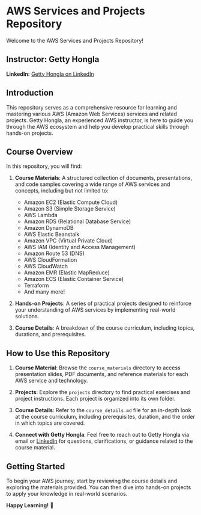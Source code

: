# AWS Services and Projects Repository

Welcome to the AWS Services and Projects Repository!

## Instructor: Getty Hongla
 
**LinkedIn:** [Getty Hongla on LinkedIn](https://www.linkedin.com/in/gettyhongla/)  

## Introduction

This repository serves as a comprehensive resource for learning and mastering various AWS (Amazon Web Services) services and related projects. Getty Hongla, an experienced AWS instructor, is here to guide you through the AWS ecosystem and help you develop practical skills through hands-on projects.

## Course Overview

In this repository, you will find:

1. **Course Materials**: A structured collection of documents, presentations, and code samples covering a wide range of AWS services and concepts, including but not limited to:
   - Amazon EC2 (Elastic Compute Cloud)
   - Amazon S3 (Simple Storage Service)
   - AWS Lambda
   - Amazon RDS (Relational Database Service)
   - Amazon DynamoDB
   - AWS Elastic Beanstalk
   - Amazon VPC (Virtual Private Cloud)
   - AWS IAM (Identity and Access Management)
   - Amazon Route 53 (DNS)
   - AWS CloudFormation
   - AWS CloudWatch
   - Amazon EMR (Elastic MapReduce)
   - Amazon ECS (Elastic Container Service)
   - Terraform
   - And many more!

2. **Hands-on Projects**: A series of practical projects designed to reinforce your understanding of AWS services by implementing real-world solutions.

3. **Course Details**: A breakdown of the course curriculum, including topics, durations, and prerequisites.

## How to Use this Repository

1. **Course Material**: Browse the `course_materials` directory to access presentation slides, PDF documents, and reference materials for each AWS service and technology.

2. **Projects**: Explore the `projects` directory to find practical exercises and project instructions. Each project is organized into its own folder.

3. **Course Details**: Refer to the `course_details.md` file for an in-depth look at the course curriculum, including prerequisites, duration, and the order in which topics are covered.

4. **Connect with Getty Hongla**: Feel free to reach out to Getty Hongla via email or [LinkedIn](https://www.linkedin.com/in/gettyhongla/) for questions, clarifications, or guidance related to the course material.

## Getting Started

To begin your AWS journey, start by reviewing the course details and exploring the materials provided. You can then dive into hands-on projects to apply your knowledge in real-world scenarios.


**Happy Learning!** 🚀
